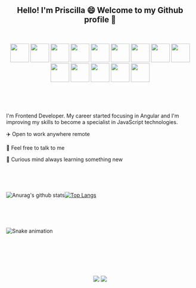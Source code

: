 ## <p align="center"> Hello! I'm Priscilla 😄 Welcome to my Github profile 👋</p>

<br>

<p align="center">
<img height="50px" src="https://cdn.jsdelivr.net/gh/devicons/devicon/icons/angularjs/angularjs-original.svg"/>
<img height="50px" src="https://cdn.jsdelivr.net/gh/devicons/devicon/icons/typescript/typescript-original.svg"/>
<img height="50px" src="https://cdn.jsdelivr.net/gh/devicons/devicon/icons/css3/css3-original.svg"/>
<img height="50px" src="https://cdn.jsdelivr.net/gh/devicons/devicon/icons/html5/html5-original.svg"/>
<img height="50px" src="https://cdn.jsdelivr.net/gh/devicons/devicon/icons/javascript/javascript-original.svg"/>
<img height="50px" src="https://cdn.jsdelivr.net/gh/devicons/devicon/icons/bootstrap/bootstrap-original.svg"/>
<img height="50px" src="https://cdn.jsdelivr.net/gh/devicons/devicon/icons/git/git-original.svg"/>
<img height="50px" src="https://cdn.jsdelivr.net/gh/devicons/devicon/icons/sass/sass-original.svg"/>
<img height="50px" src="https://cdn.jsdelivr.net/gh/devicons/devicon/icons/selenium/selenium-original.svg"/>
<img height="50px" src="https://cdn.jsdelivr.net/gh/devicons/devicon/icons/spring/spring-original-wordmark.svg"/>
<img height="50px" src="https://cdn.jsdelivr.net/gh/devicons/devicon/icons/java/java-original.svg"/>
<img height="50px" src="https://cdn.jsdelivr.net/gh/devicons/devicon/icons/vuejs/vuejs-original.svg"/>
<img height="50px" src="https://cdn.jsdelivr.net/gh/devicons/devicon/icons/react/react-original.svg"/>
<img height="50px" src="https://cdn.jsdelivr.net/gh/devicons/devicon/icons/vscode/vscode-original.svg"/>

</p>   

<br>
<br>
<br>

<p> I'm Frontend Developer. My career started focusing in Angular and I'm improving my skills to become a specialist in JavaScript technologies.</p>

<p>✈️ Open to work anywhere remote</p>
<p>💬 Feel free to talk to me</p>
<p>🌱 Curious mind always learning something new</p>
 
<br>
<br>
<br>     
 

![Anurag's github stats](https://github-readme-stats.vercel.app/api?username=priscillasrg&theme=dark&count_private=true&show_icons=true&title_color=6e40c9&icon_color=6e40c9&line_height=20)[![Top Langs](https://github-readme-stats.vercel.app/api/top-langs/?username=priscillasrg&theme=dark&layout=compact&show_icons=true&title_color=6e40c9&icon_color=6e40c9)](https://github.com/anuraghazra/github-readme-stats)
     
 <br>
 <br> 
 <br>
          
![Snake animation](https://github.com/priscillasrg/priscillasrg/blob/output/github-contribution-grid-snake.svg)
            
 <br>
 <br>
          
##      
<br>
<br>      
<div  align="center">
<a href = "mailto:priscilla.srg@gmail.com"><img src="https://img.shields.io/badge/Gmail-D14836?style=for-the-badge&logo=gmail&logoColor=white" target="_blank"></a>
<a href="https://www.linkedin.com/in/priscillasrg" target="_blank"><img src="https://img.shields.io/badge/-LinkedIn-%230077B5?style=for-the-badge&logo=linkedin&logoColor=white" target="_blank"></a>   
</div>         
          
